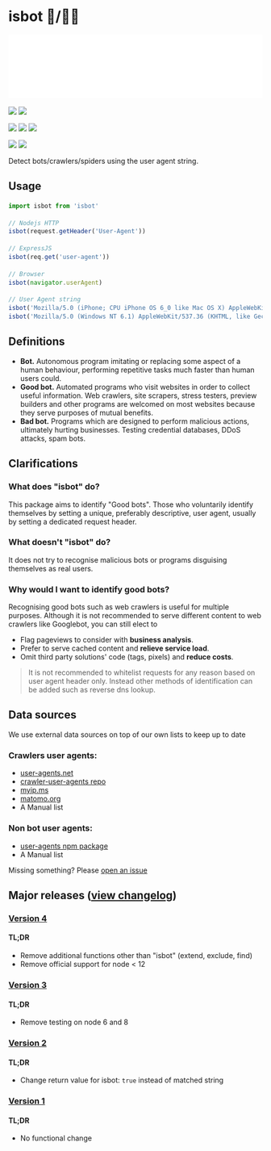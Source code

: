 # isbot 🤖/👨‍🦰

[![](./page/isbot.svg)](https://isbot.js.org)

[![](https://img.shields.io/npm/v/isbot.svg?style=flat-square)](https://www.npmjs.com/package/isbot) [![](https://img.shields.io/node/v/isbot?style=flat-square)](https://nodejs.org/en/download/releases/)

[![](https://img.shields.io/circleci/build/github/omrilotan/isbot?style=flat-square)](https://circleci.com/gh/omrilotan/isbot) [![](https://img.shields.io/npm/dt/isbot?style=flat-square)](https://www.npmjs.com/package/isbot) [![](https://img.shields.io/github/last-commit/omrilotan/isbot?style=flat-square)](https://github.com/omrilotan/isbot/graphs/commit-activity)

[![](https://img.shields.io/librariesio/sourcerank/npm/isbot?style=flat-square)](https://libraries.io/npm/isbot) [![](https://badges.openbase.io/js/rating/isbot.svg)](https://openbase.io/js/isbot#rate)

Detect bots/crawlers/spiders using the user agent string.

## Usage

```js
import isbot from 'isbot'

// Nodejs HTTP
isbot(request.getHeader('User-Agent'))

// ExpressJS
isbot(req.get('user-agent'))

// Browser
isbot(navigator.userAgent)

// User Agent string
isbot('Mozilla/5.0 (iPhone; CPU iPhone OS 6_0 like Mac OS X) AppleWebKit/536.26 (KHTML, like Gecko) Version/6.0 Mobile/10A5376e Safari/8536.25 (compatible; Googlebot/2.1; +http://www.google.com/bot.html)') // true
isbot('Mozilla/5.0 (Windows NT 6.1) AppleWebKit/537.36 (KHTML, like Gecko) Chrome/41.0.2228.0 Safari/537.36') // false
```

## Definitions
- **Bot.** Autonomous program imitating or replacing some aspect of a human behaviour, performing repetitive tasks much faster than human users could.
- **Good bot.** Automated programs who visit websites in order to collect useful information. Web crawlers, site scrapers, stress testers, preview builders and other programs are welcomed on most websites because they serve purposes of mutual benefits.
- **Bad bot.** Programs which are designed to perform malicious actions, ultimately hurting businesses. Testing credential databases, DDoS attacks, spam bots.

## Clarifications
### What does "isbot" do?
This package aims to identify "Good bots". Those who voluntarily identify themselves by setting a unique, preferably descriptive, user agent, usually by setting a dedicated request header.

### What doesn't "isbot" do?
It does not try to recognise malicious bots or programs disguising themselves as real users.

### Why would I want to identify good bots?
Recognising good bots such as web crawlers is useful for multiple purposes. Although it is not recommended to serve different content to web crawlers like Googlebot, you can still elect to
- Flag pageviews to consider with **business analysis**.
- Prefer to serve cached content and **relieve service load**.
- Omit third party solutions' code (tags, pixels) and **reduce costs**.
> It is not recommended to whitelist requests for any reason based on user agent header only. Instead other methods of identification can be added such as reverse dns lookup.

## Data sources

We use external data sources on top of our own lists to keep up to date

### Crawlers user agents:
- [user-agents.net](https://user-agents.net/bots)
- [crawler-user-agents repo](https://raw.githubusercontent.com/monperrus/crawler-user-agents/master/crawler-user-agents.json)
- [myip.ms](https://www.myip.ms/files/bots/live_webcrawlers.txt)
- [matomo.org](https://github.com/matomo-org/device-detector/blob/master/Tests/fixtures/bots.yml)
- A Manual list

### Non bot user agents:
- [user-agents npm package](https://www.npmjs.com/package/user-agents)
- A Manual list

Missing something? Please [open an issue](https://github.com/omrilotan/isbot/issues/new/choose)

## Major releases ([view changelog](./CHANGELOG.md))

### [Version 4](https://github.com/omrilotan/isbot/releases/tag/v4.0.0)
#### TL;DR
- Remove additional functions other than "isbot" (extend, exclude, find)
- Remove official support for node < 12

### [Version 3](https://github.com/omrilotan/isbot/releases/tag/v3.0.0)
#### TL;DR
- Remove testing on node 6 and 8

### [Version 2](https://github.com/omrilotan/isbot/releases/tag/v2.0.0)
#### TL;DR
- Change return value for isbot: `true` instead of matched string

### [Version 1](https://github.com/omrilotan/isbot/releases/tag/v1.0.0)
#### TL;DR
- No functional change
